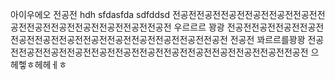 아이우에오
전공전
hdh
sfdasfda
sdfddsd
전공전전공전전공전전공전전공전전공전전공전전공전전공전전공전전공전전공전전공전
우르르르 꽝광
전공전전공전전공전전공전전공전전공전전공전전공전전공전전공전전공전전공전전공전
전공전
꽈르르를꽝꽝
전공전전공전전공전전공전전공전전공전전공전전공전전공전전공전전공전전공전전공전
으헤헿ㅎ헤헤ㅔㅎ
